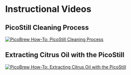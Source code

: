 # Instructional Videos

## PicoStill Cleaning Process

[![PicoBrew How-To: PicoStill Cleaning Process](http://img.youtube.com/vi/k4F017uzoCo/0.jpg)](https://www.youtube.com/watch?v=k4F017uzoCo)

## Extracting Citrus Oil with the PicoStill

[![PicoBrew How-To: Extracting Citrus Oil with the PicoStill](http://img.youtube.com/vi/0PIiafuvp0E/0.jpg)](https://www.youtube.com/watch?v=0PIiafuvp0E)
